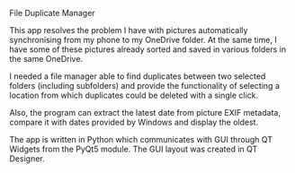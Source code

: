 File Duplicate Manager

This app resolves the problem I have with pictures automatically synchronising from my phone to my OneDrive folder. At the same time, I have some of these pictures already sorted and saved in various folders in the same OneDrive.

I needed a file manager able to find duplicates between two selected folders (including subfolders) and provide the functionality of selecting a location from which duplicates could be deleted with a single click.

Also, the program can extract the latest date from picture EXIF metadata, compare it with dates provided by Windows and display the oldest. 

The app is written in Python which communicates with GUI through QT Widgets from the PyQt5 module. The GUI layout was created in QT Designer.
